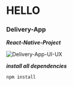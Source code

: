 # HELLO

### Delivery-App

***React-Native-Project***

![Delivery-App-UI-UX](https://github.com/user-attachments/assets/54f1259c-9c94-4b1f-99cb-fd7c961a0c57)

***install all dependencies***

`npm install`

